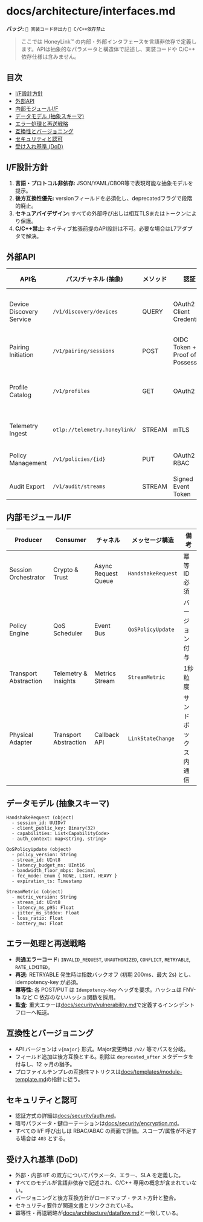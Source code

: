 # docs/architecture/interfaces.md

**バッジ:** `🚫 実装コード非出力` `🚫 C/C++依存禁止`

> ここでは HoneyLink™ の内部・外部インタフェースを言語非依存で定義します。APIは抽象的なパラメータと構造体で記述し、実装コードや C/C++ 依存仕様は含みません。

## 目次
- [I/F設計方針](#if設計方針)
- [外部API](#外部api)
- [内部モジュールI/F](#内部モジュールif)
- [データモデル (抽象スキーマ)](#データモデル-抽象スキーマ)
- [エラー処理と再送戦略](#エラー処理と再送戦略)
- [互換性とバージョニング](#互換性とバージョニング)
- [セキュリティと認可](#セキュリティと認可)
- [受け入れ基準 (DoD)](#受け入れ基準-dod)

## I/F設計方針
1. **言語・プロトコル非依存:** JSON/YAML/CBOR等で表現可能な抽象モデルを提示。
2. **後方互換性優先:** versionフィールドを必須化し、deprecatedフラグで段階的廃止。
3. **セキュアバイデザイン:** すべての外部呼び出しは相互TLSまたはトークンにより保護。
4. **C/C++禁止:** ネイティブ拡張前提のAPI設計は不可。必要な場合はL7アダプタで解決。

## 外部API
| API名 | パス/チャネル (抽象) | メソッド | 認証 | 説明 | 応答 SLA |
|-------|----------------------|----------|------|------|-----------|
| Device Discovery Service | `/v1/discovery/devices` | QUERY | OAuth2 Client Credentials | Beacon結果取得、フィルタリング | 200ms以内 |
| Pairing Initiation | `/v1/pairing/sessions` | POST | OIDC Token + Proof of Possession | ペアリング要求作成 | 500ms以内 |
| Profile Catalog | `/v1/profiles` | GET | OAuth2 | 利用可能なプロファイル一覧 | 150ms以内 |
| Telemetry Ingest | `otlp://telemetry.honeylink/` | STREAM | mTLS | メトリクス/ログ送信 | 99.9%連続稼働 |
| Policy Management | `/v1/policies/{id}` | PUT | OAuth2 + RBAC | ポリシー定義更新 | 400ms以内 |
| Audit Export | `/v1/audit/streams` | STREAM | Signed Event Token | 不変ログ購読 | 24h遅延以内 |

## 内部モジュールI/F
| Producer | Consumer | チャネル | メッセージ構造 | 備考 |
|----------|----------|-----------|----------------|------|
| Session Orchestrator | Crypto & Trust | Async Request Queue | `HandshakeRequest` | 冪等 ID 必須 |
| Policy Engine | QoS Scheduler | Event Bus | `QoSPolicyUpdate` | バージョン付与 |
| Transport Abstraction | Telemetry & Insights | Metrics Stream | `StreamMetric` | 1秒粒度 |
| Physical Adapter | Transport Abstraction | Callback API | `LinkStateChange` | サンドボックス内通信 |

## データモデル (抽象スキーマ)
```
HandshakeRequest (object)
  - session_id: UUIDv7
  - client_public_key: Binary(32)
  - capabilities: List<CapabilityCode>
  - auth_context: map<string, string>

QoSPolicyUpdate (object)
  - policy_version: String
  - stream_id: UInt8
  - latency_budget_ms: UInt16
  - bandwidth_floor_mbps: Decimal
  - fec_mode: Enum { NONE, LIGHT, HEAVY }
  - expiration_ts: Timestamp

StreamMetric (object)
  - metric_version: String
  - stream_id: UInt8
  - latency_ms_p95: Float
  - jitter_ms_stddev: Float
  - loss_ratio: Float
  - battery_mw: Float
```

## エラー処理と再送戦略
- **共通エラーコード:** `INVALID_REQUEST`, `UNAUTHORIZED`, `CONFLICT`, `RETRYABLE`, `RATE_LIMITED`。
- **再送:** RETRYABLE 発生時は指数バックオフ (初期 200ms、最大 2s) とし、idempotency-key が必須。
- **冪等性:** 各 POST/PUT は `Idempotency-Key` ヘッダを要求。ハッシュは FNV-1a など C 依存のないハッシュ関数を採用。
- **監査:** 重大エラーは[docs/security/vulnerability.md](../security/vulnerability.md)で定義するインシデントフローへ転送。

## 互換性とバージョニング
- API バージョンは `v{major}` 形式。Major変更時は `/v2/` 等でパスを分岐。
- フィールド追加は後方互換とする。削除は `deprecated_after` メタデータを付与し、12 ヶ月の猶予。
- プロファイルテンプレの互換性マトリクスは[docs/templates/module-template.md](../templates/module-template.md)の指針に従う。

## セキュリティと認可
- 認証方式の詳細は[docs/security/auth.md](../security/auth.md)。
- 暗号パラメータ・鍵ローテーションは[docs/security/encryption.md](../security/encryption.md)。
- すべての I/F 呼び出しは RBAC/ABAC の両面で評価。スコープ/属性が不足する場合は `403` とする。

## 受け入れ基準 (DoD)
- 外部・内部 I/F の双方についてパラメータ、エラー、SLA を定義した。
- すべてのモデルが言語非依存で記述され、C/C++ 専用の概念が含まれていない。
- バージョニングと後方互換方針がロードマップ・テスト方針と整合。
- セキュリティ要件が関連文書とリンクされている。
- 冪等性・再送戦略が[docs/architecture/dataflow.md](./dataflow.md)と一致している。

